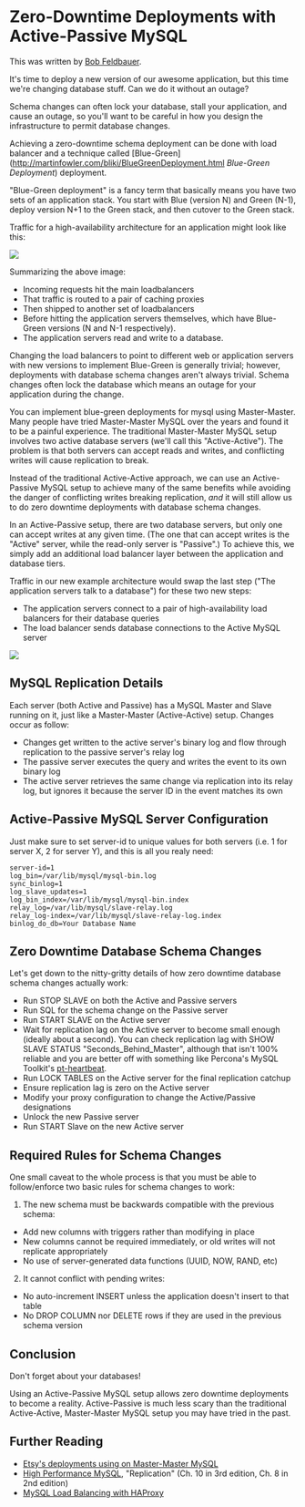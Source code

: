 # Zero-Downtime Deployments with Active-Passive MySQL

This was written by [Bob Feldbauer](http://twitter.com/bobfeldbauer).

It's time to deploy a new version of our awesome application, but this time
we're changing database stuff. Can we do it without an outage?

Schema changes can often lock your database, stall your application, and cause
an outage, so you'll want to be careful in how you design the infrastructure
to permit database changes.

Achieving a zero-downtime schema deployment can be done with load balancer and
a technique called [Blue-Green](http://martinfowler.com/bliki/BlueGreenDeployment.html
*Blue-Green Deployment*) deployment.

"Blue-Green deployment" is a fancy term that basically means you have two sets
of an application stack. You start with Blue (version N) and Green (N-1),
deploy version N+1 to the Green stack, and then cutover to the Green stack.

Traffic for a high-availability architecture for an application might look like
this:

![](https://lh5.googleusercontent.com/-lh0WFxOXlac/ULwyLBXg5BI/AAAAAAAAAHo/0OckggXE7Cs/s419/zero-downtime-mysql1.jpg)

Summarizing the above image: 

* Incoming requests hit the main loadbalancers
* That traffic is routed to a pair of caching proxies
* Then shipped to another set of loadbalancers
* Before hitting the application servers themselves, which have Blue-Green
  versions (N and N-1 respectively).
* The application servers read and write to a database.

Changing the load balancers to point to different web or application servers
with new versions to implement Blue-Green is generally trivial; however,
deployments with database schema changes aren't always trivial. Schema changes
often lock the database which means an outage for your application during the
change.

You can implement blue-green deployments for mysql using Master-Master. Many
people have tried Master-Master MySQL over the years and found it to be a
painful experience. The traditional Master-Master MySQL setup involves two
active database servers (we'll call this "Active-Active"). The problem is that
both servers can accept reads and writes, and conflicting writes will cause
replication to break.

Instead of the traditional Active-Active approach, we can use an Active-Passive
MySQL setup to achieve many of the same benefits while avoiding the danger of
conflicting writes breaking replication, *and* it will still allow us to do
zero downtime deployments with database schema changes.

In an Active-Passive setup, there are two database servers, but only one can
accept writes at any given time. (The one that can accept writes is the
"Active" server, while the read-only server is "Passive".) To achieve this, we
simply add an additional load balancer layer between the application and
database tiers.

Traffic in our new example architecture would swap the last step ("The
application servers talk to a database") for these two new steps:

* The application servers connect to a pair of high-availability load balancers
  for their database queries
* The load balancer sends database connections to the Active MySQL server

![](https://lh4.googleusercontent.com/-liRHbdWsWsY/ULwyLCZz_GI/AAAAAAAAAHs/VA80Zduaovg/s400/zero-downtime-mysql2.jpg)

## MySQL Replication Details

Each server (both Active and Passive) has a MySQL Master and Slave running on
it, just like a Master-Master (Active-Active) setup. Changes occur as follow:
  
* Changes get written to the active server's binary log and flow through
  replication to the passive server's relay log
* The passive server executes the query and writes the event to its own binary
  log
* The active server retrieves the same change via replication into its relay
  log, but ignores it because the server ID in the event matches its own 

## Active-Passive MySQL Server Configuration

Just make sure to set server-id to unique values for both servers (i.e. 1 for
server X, 2 for server Y), and this is all you realy need: 

    server-id=1
    log_bin=/var/lib/mysql/mysql-bin.log
    sync_binlog=1
    log_slave_updates=1
    log_bin_index=/var/lib/mysql/mysql-bin.index
    relay_log=/var/lib/mysql/slave-relay.log
    relay_log-index=/var/lib/mysql/slave-relay-log.index
    binlog_do_db=Your Database Name

## Zero Downtime Database Schema Changes

Let's get down to the nitty-gritty details of how zero downtime database schema
changes actually work:

* Run STOP SLAVE on both the Active and Passive servers
* Run SQL for the schema change on the Passive server
* Run START SLAVE on the Active server
* Wait for replication lag on the Active server to become small enough (ideally
  about a second). You can check replication lag with SHOW SLAVE STATUS
  "Seconds_Behind_Master", although that isn't 100% reliable and you are better
  off with something like Percona's MySQL Toolkit's
  [pt-heartbeat](http://www.percona.com/doc/percona-toolkit/pt-heartbeat.html).
* Run LOCK TABLES on the Active server for the final replication catchup
* Ensure replication lag is zero on the Active server
* Modify your proxy configuration to change the Active/Passive designations
* Unlock the new Passive server
* Run START Slave on the new Active server

## Required Rules for Schema Changes

One small caveat to the whole process is that you must be able to
follow/enforce two basic rules for schema changes to work:

1. The new schema must be backwards compatible with the previous schema:

  * Add new columns with triggers rather than modifying in place
  * New columns cannot be required immediately, or old writes will not replicate appropriately
  * No use of server-generated data functions (UUID, NOW, RAND, etc)

2. It cannot conflict with pending writes:

  * No auto-increment INSERT unless the application doesn't insert to that table
  * No DROP COLUMN nor DELETE rows if they are used in the previous schema version

## Conclusion

Don't forget about your databases!

Using an Active-Passive MySQL setup allows zero downtime deployments to become
a reality. Active-Passive is much less scary than the traditional
Active-Active, Master-Master MySQL setup you may have tried in the past.

## Further Reading
  
* [Etsy's deployments using on Master-Master MySQL](http://codeascraft.etsy.com/2012/04/20/two-sides-for-salvation/)
* [High Performance MySQL](http://shop.oreilly.com/product/0636920022343.do), "Replication" (Ch. 10 in 3rd edition, Ch. 8 in 2nd edition)
* [MySQL Load Balancing with HAProxy](http://blogs.reliablepenguin.com/2011/03/31/mysql-load-balancing-with-haproxy)

